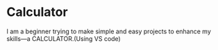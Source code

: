 # Calculator
I am a beginner trying to make simple and easy projects to enhance my skills—a CALCULATOR.(Using VS code)
